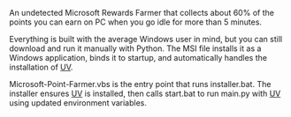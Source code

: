An undetected Microsoft Rewards Farmer that collects about 60% of the points you can earn on PC when you go idle for more than 5 minutes.

Everything is built with the average Windows user in mind, but you can still download and run it manually with Python. The MSI file installs it as a Windows application, binds it to startup, and automatically handles the installation of [UV](https://github.com/astral-sh/uv). 

Microsoft-Point-Farmer.vbs is the entry point that runs installer.bat. The installer ensures [UV](https://github.com/astral-sh/uv) is installed, then calls start.bat to run main.py with [UV](https://github.com/astral-sh/uv) using updated environment variables.
